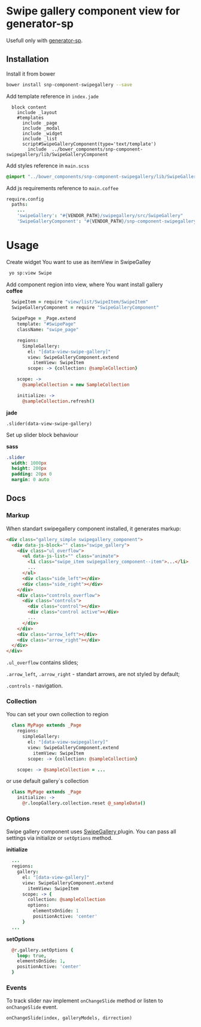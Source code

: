 # Swipe gallery component view for generator-sp

Usefull only with [generator-sp](https://github.com/snphq/generator-sp).

## Installation

Install it from bower

```bash
bower install snp-component-swipegallery --save
```

Add template reference in `index.jade`
```jade
  block content
    include _layout
    #templates
      include _page
      include _modal
      include _widget
      include _list
      script#SwipeGalleryComponent(type='text/template')
        include  ../bower_components/snp-component-swipegallery/lib/SwipeGalleryComponent
```

Add styles reference in `main.scss`
```sass
@import "../bower_components/snp-component-swipegallery/lib/SwipeGalleryComponent";
```

Add js requirements reference to `main.coffee`

```coffee
require.config
  paths:
    ...
    'swipeGallery': "#{VENDOR_PATH}/swipegallery/src/SwipeGallery"
    'SwipeGalleryComponent': "#{VENDOR_PATH}/snp-component-swipegallery/dist/SwipeGalleryComponent"

```

# Usage

Create widget You want to use as itemView in SwipeGalley

```bash
 yo sp:view Swipe
```



Add component region into view, where You want install gallery  
**coffee** 
```coffee
  SwipeItem = require "view/list/SwipeItem/SwipeItem"
  SwipeGalleryComponent = require "SwipeGalleryComponent"
  
  SwipePage = _Page.extend
    template: "#SwipePage"
    className: "swipe_page"

    regions:
      SimpleGallery:
        el: "[data-view-swipe-gallery]"
        view: SwipeGalleryComponent.extend
          itemView: SwipeItem
        scope: -> {collection: @sampleCollection}

    scope: ->
      @sampleCollection = new SampleCollection

    initialize: ->
      @sampleCollection.refresh()
```

**jade**
```jade
.slider(data-view-swipe-gallery)
```

Set up slider block behaviour

**sass**
```sass
.slider
  width: 1000px
  height: 200px
  padding: 20px 0
  margin: 0 auto
```


## Docs

### Markup

When standart swipegallery component installed, it generates markup:
```html
<div class="gallery_simple swipegallery_component">
  <div data-js-block="" class="swipe_gallery">
    <div class="ul_overflow">
      <ul data-js-list="" class="animate">
        <li class="swipe_item swipegallery_component--item">...</li>
        ...
      </ul>
      <div class="side_left"></div>
      <div class="side_right"></div>
    </div>
    <div class="controls_overflow">
      <div class="controls">
        <div class="control"></div>
        <div class="control active"></div>
        ...
      </div>
    </div>
    <div class="arrow_left"></div>
    <div class="arrow_right"></div>
  </div>
</div>
```

`.ul_overflow` contains slides;

`.arrow_left`, `.arrow_right` - standart arrows, are not styled by default;

`.controls` - navigation.

### Collection

You can set your own collection to region

```coffee
  class MyPage extends _Page
    regions:
      simpleGallery:
        el: "[data-view-swipegallery]"
        view: SwipeGalleryComponent.extend
          itemView: SwipeItem
        scope: -> {collection: @sampleCollection}

    scope: -> @sampleCollection = ...
```

or use default gallery`s collection

```coffee
  class MyPage extends _Page
    initialize: ->
      @r.loopGallery.collection.reset @_sampleData()
```

### Options

Swipe gallery component uses [SwipeGallery
](https://github.com/lexecon/SwipeGallery) plugin. You can pass all settings via 
initialize or `setOptions` method.

**initialize**
```coffee
  ...
  regions:
    gallery:
      el: "[data-view-gallery]"
      view: SwipeGalleryComponent.extend
        itemView: SwipeItem
      scope: -> {
        collection: @sampleCollection
        options:
          elementsOnSide: 1
          positionActive: 'center'
      }
  ...
```

**setOptions**
```coffee
  @r.gallery.setOptions {
    loop: true,
    elementsOnSide: 1,
    positionActive: 'center'
  }
```

### Events

To track slider nav implement `onChangeSlide` method or listen to 
`onChangeSlide` event.

`onChangeSlide(index, galleryModels, dirrection)`
